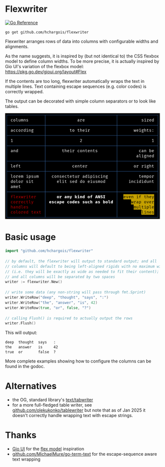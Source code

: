 # Flexwriter

[![Go Reference](https://pkg.go.dev/badge/github.com/hchargois/flexwriter.svg)](https://pkg.go.dev/github.com/hchargois/flexwriter)

```
go get github.com/hchargois/flexwriter
```

Flexwriter arranges rows of data into columns with configurable widths and alignments.

As the name suggests, it is inspired by (but not identical to) the CSS flexbox model to define column widths.
To be more precise, it is actually inspired by Gio UI's variation of the flexbox model: 
https://pkg.go.dev/gioui.org/layout#Flex

If the contents are too long, flexwriter automatically wraps the text in multiple lines.
Text containing escape sequences (e.g. color codes) is correctly wrapped.

The output can be decorated with simple column separators or to look like tables.

![demo screenshot showing features such as flexed columns, alignments and color support](demo.png)

# Basic usage

```go
import "github.com/hchargois/flexwriter"

// by default, the flexwriter will output to standard output; and all
// columns will default to being left-aligned rigids with no maximum width,
// (i.e. they will be exactly as wide as needed to fit their content);
// and all columns will be separated by two spaces
writer := flexwriter.New()

// write some data (any non-string will pass through fmt.Sprint)
writer.WriteRow("deep", "thought", "says", ":")
writer.WriteRow("the", "answer", "is", 42)
writer.WriteRow(true, "or", false, "?")

// calling Flush() is required to actually output the rows
writer.Flush()
```

This will output:

```
deep  thought  says   :
the   answer   is     42
true  or       false  ?
```

More complete examples showing how to configure the columns can be found in the godoc.

# Alternatives

 - the OG, standard library's [text/tabwriter](https://pkg.go.dev/text/tabwriter)
 - for a more full-fledged table writer, see [github.com/olekukonko/tablewriter](https://github.com/olekukonko/tablewriter)
   but note that as of Jan 2025 it doesn't correctly handle wrapping text
   with escape strings.

# Thanks

 - [Gio UI](https://gioui.org) for the [flex model](https://pkg.go.dev/gioui.org/layout#Flex) inspiration
 - [github.com/MichaelMure/go-term-text](https://github.com/MichaelMure/go-term-text) for the escape-sequence aware text wrapping
